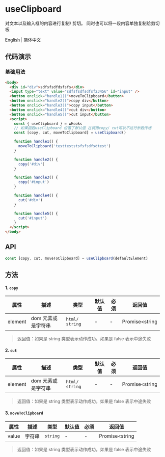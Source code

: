 # useClipboard

对文本以及输入框的内容进行复制/ 剪切。 同时也可以将一段内容单独复制给剪切板

[English](https://github.com/a572251465/w-hooks/blob/main/packages/src/useClipboard/index.en-US.md) | 简体中文

## 代码演示

### 基础用法

```html
<body>
  <div id="div">sdfsfsdfdsfsfs</div>
  <input type="text" value="sdfsfsdfsdfsf23456" id="input" />
  <button onclick="handle1()">moveToClipboard</button>
  <button onclick="handle2()">copy div</button>
  <button onclick="handle3()">copy input</button>
  <button onclick="handle4()">cut div</button>
  <button onclick="handle5()">cut input</button>
  <script>
    const { useClipboard } = wHooks
    // 如果函数useClipboard 设置了默认值 在调用copy/ cut可以不进行参数传递
    const [copy, cut, moveToClipboard] = useClipboard()

    function handle1() {
      moveToClipboard('testteststsfsfsdfsdtest')
    }

    function handle2() {
      copy('#div')
    }

    function handle3() {
      copy('#input')
    }

    function handle4() {
      cut('#div')
    }

    function handle5() {
      cut('#input')
    }
  </script>
</body>
```

## API

```typescript
const [copy, cut, moveToClipboard] = useClipboard(defaultElement)
```

## 方法

#### 1. `copy`

| 属性     | 描述         | 类型            | 默认值 | 必须 | 返回值     |
|--------|------------|---------------|-----|------------|----------------|
| element | dom 元素或是字符串 | `html/ string` | -   | -          | Promise<string | boolean> |
> 返回值：如果是 string 类型表示动作成功。如果是 false 表示中途失败

#### 2. `cut`

| 属性     | 描述         | 类型            | 默认值 | 必须 | 返回值     |
| -------- | ------------------ | -------- | ----- | -------- | -------- |
| element | dom 元素或是字符串 | `html/ string` | -      | -    | Promise<string | boolean> |
> 返回值：如果是 string 类型表示动作成功。如果是 false 表示中途失败


#### 3. `moveToClipboard`

| 属性     | 描述         | 类型            | 默认值 | 必须 | 返回值     |
| -------- | ------------------ | -------- | ----- | -------- | -------- |
| value | 字符串 | `string` | -      | -    | Promise<string | boolean> |
> 返回值：如果是 string 类型表示动作成功。如果是 false 表示中途失败

